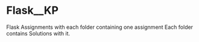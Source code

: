 # Flask__KP
Flask Assignments with each folder containing one assignment
Each folder contains Solutions with it.

